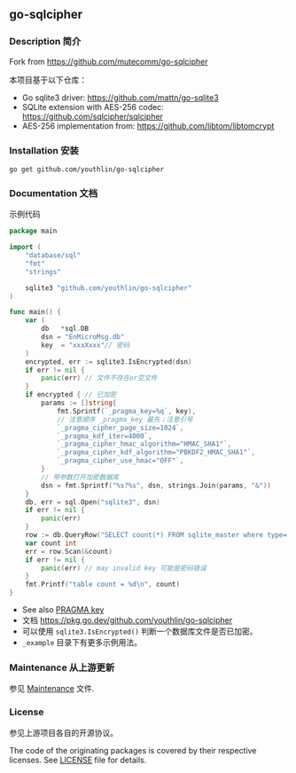 ## go-sqlcipher

### Description 简介
Fork from https://github.com/mutecomm/go-sqlcipher

本项目基于以下仓库：
- Go sqlite3 driver: https://github.com/mattn/go-sqlite3
- SQLite extension with AES-256 codec: https://github.com/sqlcipher/sqlcipher
- AES-256 implementation from: https://github.com/libtom/libtomcrypt

### Installation 安装

    go get github.com/youthlin/go-sqlcipher


### Documentation 文档

示例代码
```go
package main

import (
	"database/sql"
	"fmt"
	"strings"

	sqlite3 "github.com/youthlin/go-sqlcipher"
)

func main() {
	var (
		db   *sql.DB
		dsn = "EnMicroMsg.db"
		key  = "xxxXxxx"// 密码
	)
	encrypted, err := sqlite3.IsEncrypted(dsn)
	if err != nil {
		panic(err) // 文件不存在or空文件
	}
	if encrypted { // 已加密
		params := []string{
			fmt.Sprintf(`_pragma_key=%q`, key),
			// 注意顺序 _pragma_key 最先；注意引号
			`_pragma_cipher_page_size=1024`,
			`_pragma_kdf_iter=4000`,
			`_pragma_cipher_hmac_algorithm="HMAC_SHA1"`,
			`_pragma_cipher_kdf_algorithm="PBKDF2_HMAC_SHA1"`,
			`_pragma_cipher_use_hmac="OFF"`,
		}
		// 带参数打开加密数据库
		dsn = fmt.Sprintf("%s?%s", dsn, strings.Join(params, "&"))
	}
	db, err = sql.Open("sqlite3", dsn)
	if err != nil {
		panic(err)
	}
	row := db.QueryRow("SELECT count(*) FROM sqlite_master where type='table' ")
	var count int
	err = row.Scan(&count)
	if err != nil {
		panic(err) // may invalid key 可能是密码错误
	}
	fmt.Printf("table count = %d\n", count)
}

```

- See also [PRAGMA key](https://www.zetetic.net/sqlcipher/sqlcipher-api/#PRAGMA_key)
- 文档 https://pkg.go.dev/github.com/youthlin/go-sqlcipher
- 可以使用 `sqlite3.IsEncrypted()` 判断一个数据库文件是否已加密。
- `_example` 目录下有更多示例用法。

### Maintenance 从上游更新

参见 [Maintenance](MAINTENANCE) 文件.

### License

参见上游项目各自的开源协议。

The code of the originating packages is covered by their respective licenses.
See [LICENSE](LICENSE) file for details.
